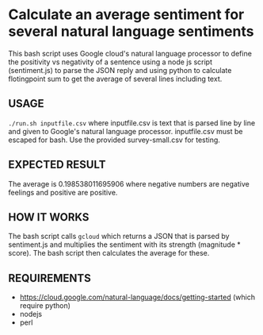 # Calculate an average sentiment for several natural language sentiments
This bash script uses Google cloud's natural language processor to define the positivity vs negativity of a sentence using a node js script (sentiment.js) to parse the JSON reply and using python to calculate flotingpoint sum to get the average of several lines including text.

## USAGE
`./run.sh inputfile.csv`
where inputfile.csv is text that is parsed line by line and given to Google's natural language processor. inputfile.csv must be escaped for bash. Use the provided survey-small.csv for testing.

## EXPECTED RESULT
The average is 0.198538011695906 where negative numbers are negative feelings and positive are positive.

## HOW IT WORKS
The bash script calls `gcloud` which returns a JSON that is parsed by sentiment.js and multiplies the sentiment with its strength (magnitude * score). The bash script then calculates the average for these.

## REQUIREMENTS
- https://cloud.google.com/natural-language/docs/getting-started (which require python)
- nodejs
- perl
